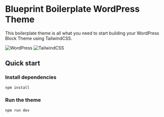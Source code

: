 # Blueprint Boilerplate WordPress Theme

This boilerplate theme is all what you need to start building your WordPress Block Theme using TailwindCSS.

![WordPress](https://img.shields.io/badge/WordPress-%23117AC9.svg?style=for-the-badge&logo=WordPress&logoColor=white)
![TailwindCSS](https://img.shields.io/badge/Tailwind_CSS-38B2AC?style=flat&logo=tailwind-css&logoColor=white)

## Quick start

### Install dependencies

```bash
npm install
```

### Run the theme

```bash
npm run dev
```
